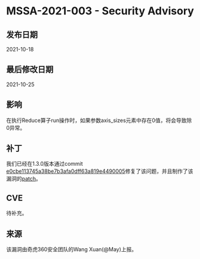 # MSSA-2021-003 - Security Advisory

## 发布日期

2021-10-18

## 最后修改日期

2021-10-25

## 影响

在执行Reduce算子run操作时，如果参数axis_sizes元素中存在0值，将会导致除0异常。

## 补丁

我们已经在1.3.0版本通过commit [e0cbe113745a38be7b3afa0dff63a819e4490005](https://gitee.com/mindspore/mindspore/commit/e0cbe113745a38be7b3afa0dff63a819e4490005)修复了该问题，并且制作了该漏洞的[patch](https://gitee.com/mindspore/community/blob/master/security/cve_patch/mssa-2021-003.patch)。

## CVE

待补充。

## 来源

该漏洞由奇虎360安全团队的Wang Xuan(@May)上报。
